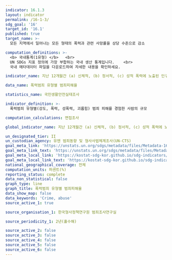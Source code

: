 ```yaml
---
indicator: 16.1.3
layout: indicator
permalink: /16-1-3/
sdg_goal: '16'
target_id: '16.1'
published: true
target_name: >-
  모든 지역에서 일어나는 모든 형태의 폭력과 관련 사망률을 상당 수준으로 감소

computation_definitions: >-
  <b> 국내통계(1유형) </b>   <br>
  UN SDGs 지표 정의에 가장 부합하는 국내 생산 통계입니다.    <br>
  국내 메타데이터 파일을 다운로드하여 자세한 내용을 확인하세요.

indicator_name: 지난 12개월간 (a) 신체적, (b) 정서적, (c) 성적 폭력에 노출된 인구비율

data_name: 폭력범죄 유형별 범죄피해율

statistics_name: 국민생활안전실태조사

indicator_definition: >-
  폭력범죄 유형별(강도, 폭력, 성폭력, 괴롭힘) 범죄 피해를 경험한 사람의 규모

computation_calculations: 면접조사

global_indicator_name: 지난 12개월간 (a) 신체적, (b) 정서적, (c) 성적 폭력에 노출된 인구비율

un_designated_tier: II
un_custodian_agency: 유엔 범죄동향 및 형사사법체계조사(UN-CTS)
goal_meta_link: 'https://unstats.un.org/sdgs/metadata/files/Metadata-16-01-03.pdf'
goal_meta_link_text: 'https://unstats.un.org/sdgs/metadata/files/Metadata-16-01-03.pdf'
goal_meta_local_link: 'https://kostat-sdg-kor.github.io/sdg-indicators/public/data/Metadata-16-01-03_KOR.pdf'
goal_meta_local_link_text: 'https://kostat-sdg-kor.github.io/sdg-indicators/public/data/Metadata-16-01-03_KOR.pdf'
national_geographical_coverage: 전체
computation_units: 퍼센트(%)
reporting_status: complete
data_non_statistical: false
graph_type: line
graph_title: 폭력범죄 유형별 범죄피해율
data_show_map: false
data_keywords: 'Crime, abuse'
source_active_1: true

source_organisation_1: 한국형사정책연구원 범죄조사연구실

source_periodicity_1: 2년(홀수해)

source_active_2: false
source_active_3: false
source_active_4: false
source_active_5: false
source_active_6: false
---
```


